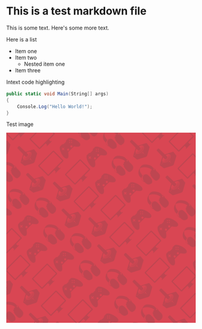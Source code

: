 <!--
	Title: 			The Big Markdown File
	Description:	SOme description
	Date:			March 29, 2022
	Image:			assets/images/default-project-image.png
	Authors: 		Bob, Joe
	Tags:			hello, asdf
-->

# This is a test markdown file

This is some text. Here's some more text.

Here is a list

- Item one
- Item two
  - Nested item one
- Item three


Intext code highlighting

```C#
public static void Main(String[] args) 
{
	Console.Log("Hello World!");
} 
```

Test image

![Image](assets/images/banner.png "Club banner")